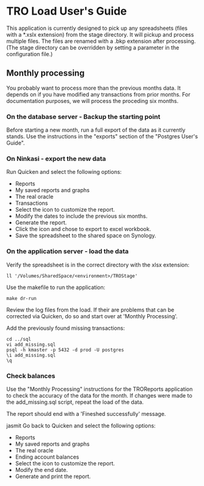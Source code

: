 # TRO Load User's Guide

This application is currently designed to pick up any spreadsheets (files with a \*.xslx extension) from the stage directory. It will pickup and process multiple files. The files are renamed with a .bkp extension after processing. (The stage directory can be overridden by setting a parameter in the configuration file.)

## Monthly processing

You probably want to process more than the previous months data. It depends on if you have modified any transactions from prior months. For documentation purposes, we will process the proceding six months.

### On the database server - Backup the starting point

Before starting a new month, run a full export of the data as it currently stands. Use the instructions in the "exports" section of the "Postgres User's Guide".

### On Ninkasi - export the new data

Run Quicken and select the following options:

- Reports
- My saved reports and graphs
- The real oracle
- Transactions
- Select the icon to customize the report.
- Modify the dates to include the previous six months.
- Generate the report.
- Click the icon and chose to export to excel workbook.
- Save the spreadsheet to the shared space on Synology.

### On the application server - load the data

Verify the spreadsheet is in the correct directory with the xlsx extension:

`ll '/Volumes/SharedSpace/<environment>/TROStage'`

Use the makefile to run the application:

```
make dr-run
```

Review the log files from the load. If their are problems that can be corrected via Quicken, do so and start over at 'Monthly Processing'.

Add the previously found missing transactions:

```
cd ../sql
vi add_missing.sql
psql -h kmaster -p 5432 -d prod -U postgres
\i add_missing.sql
\q
```

### Check balances

Use the "Monthly Processing" instructions for the TROReports application to check the accuracy of the data for the month. If changes were made to the add_missing.sql script, repeat the load of the data.

The report should end with a 'Fineshed successfully' message.

jasmit
Go back to Quicken and select the following options:

- Reports
- My saved reports and graphs
- The real oracle
- Ending account balances
- Select the icon to customize the report.
- Modify the end date.
- Generate and print the report.

